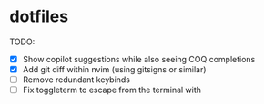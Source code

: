 # dotfiles

TODO:

- [x] Show copilot suggestions while also seeing COQ completions
- [x] Add git diff within nvim (using gitsigns or similar)
- [ ] Remove redundant keybinds
- [ ] Fix toggleterm to escape from the terminal with <esc>

